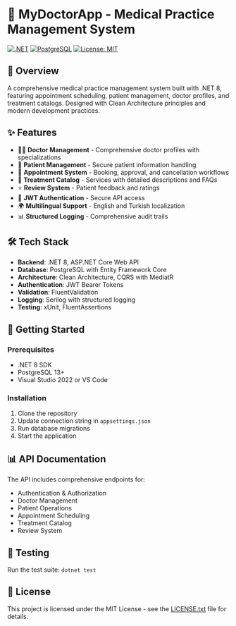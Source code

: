 # 🏥 MyDoctorApp - Medical Practice Management System

[![.NET](https://img.shields.io/badge/.NET-9.0-purple.svg)](https://dotnet.microsoft.com/)
[![PostgreSQL](https://img.shields.io/badge/PostgreSQL-13+-blue.svg)](https://www.postgresql.org/)
[![License: MIT](https://img.shields.io/badge/License-MIT-yellow.svg)](LICENSE.txt)

## 📖 Overview
A comprehensive medical practice management system built with .NET 8, featuring appointment scheduling, patient management, doctor profiles, and treatment catalogs. Designed with Clean Architecture principles and modern development practices.

## ✨ Features
- 👨‍⚕️ **Doctor Management** - Comprehensive doctor profiles with specializations
- 👥 **Patient Management** - Secure patient information handling
- 📅 **Appointment System** - Booking, approval, and cancellation workflows
- 💊 **Treatment Catalog** - Services with detailed descriptions and FAQs
- ⭐ **Review System** - Patient feedback and ratings
- 🔐 **JWT Authentication** - Secure API access
- 🌍 **Multilingual Support** - English and Turkish localization
- 📊 **Structured Logging** - Comprehensive audit trails

## 🛠️ Tech Stack
- **Backend**: .NET 8, ASP.NET Core Web API
- **Database**: PostgreSQL with Entity Framework Core
- **Architecture**: Clean Architecture, CQRS with MediatR
- **Authentication**: JWT Bearer Tokens
- **Validation**: FluentValidation
- **Logging**: Serilog with structured logging
- **Testing**: xUnit, FluentAssertions

## 🚀 Getting Started

### Prerequisites
- .NET 8 SDK
- PostgreSQL 13+
- Visual Studio 2022 or VS Code

### Installation
1. Clone the repository
2. Update connection string in `appsettings.json`
3. Run database migrations
4. Start the application

## 📊 API Documentation
The API includes comprehensive endpoints for:
- Authentication & Authorization
- Doctor Management
- Patient Operations
- Appointment Scheduling
- Treatment Catalog
- Review System

## 🧪 Testing
Run the test suite: `dotnet test`

## 📝 License
This project is licensed under the MIT License - see the [LICENSE.txt](LICENSE.txt) file for details.
